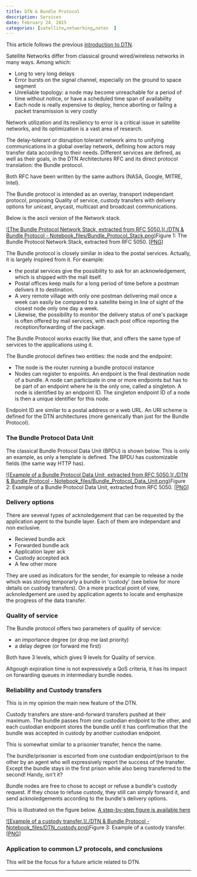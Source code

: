 ```yaml
---
title: DTN & Bundle Protocol
description: Services
date: February 24, 2015
categories: [satellite,networking,notes  ]
---
```





This article follows the previous [introduction to DTN](https://web.archive.org/web/20180903234701/http://couble.ovh/Delay-Tolerant-Network.html).

Satellite Networks differ from classical ground wired/wireless networks in many ways. Among which:

* Long to very long delays
* Error bursts on the signal channel, especially on the ground to space segment
* Unreliable topology: a node may become unreachable for a period of time without notice, or have a scheduled time span of availability
* Each node is really expensive to deploy, hence aborting or failing a packet transmission is very costly


Network utilization and its resiliency to error is a critical issue in satellite networks, and its optimization is a vast area of research.
  

The delay-tolerant or disruption tolerant network aims to unifying communications in a global overlay network, defining how actors may transfer data according to their needs.
Different services are defined, as well as their goals, in the DTN Architectures RFC and its direct protocol translation: the Bundle protocol.
  

Both RFC have been written by the same authors (NASA, Google, MITRE, Intel).

The Bundle protocol is intended as an overlay, transport independant protocol, proposing Quality of service, custody transfers with delivery options for unicast, anycast, multicast and broadcast communications.
  
Below is the ascii version of the Network stack.

[![The Bundle Protocol Network Stack, extracted from RFC 5050.](./DTN & Bundle Protocol - Notebook_files/Bundle_Protocol_Stack.png)](https://web.archive.org/web/20180903234701/http://couble.ovh/figures/Bundle_Protocol_Stack.png)Figure 1: The Bundle Protocol Network Stack, extracted from RFC 5050. [[PNG](https://web.archive.org/web/20180903234701/http://couble.ovh/figures/Bundle_Protocol_Stack.png)]

The Bundle protocol is closely similar in idea to the postal services. Actually, it is largely inspired from it.
For example:

* the postal services give the possibility to ask for an acknowledgement, which is shipped with the mail itself.
* Postal offices keep mails for a long period of time before a postman delivers it to destination.
* A very remote village with only one postman delivering mail once a week can easily be compared to a satellite being in line of sight of the closest node only one day a week.
* Likewise, the possibility to monitor the delivery status of one's package is often offered by mail services, with each post office reporting the reception/forwarding of the package.

The Bundle Protocol works exactly like that, and offers the same type of services to the applications using it.


The Bundle protocol defines two entities: the node and the endpoint:

* The node is the router running a bundle protocol instance
* Nodes can register to enpoints. An endpoint is the final destination node of a bundle.
 A node can participate in one or more endpoints but has to be part of an endpoint where he is the only one, called a singleton.
 A node is identified by an endpoint ID. The singleton endpoint ID of a node is then a unique identifier for this node.

Endpoint ID are similar to a postal address or a web URL. An URI scheme is defined for the DTN architectures (more generically than just for the Bundle Protocol).


### The Bundle Protocol Data Unit

The classical Bundle Protocol Data Unit (BPDU) is shown below.
This is only an example, as only a template is defined. The BPDU has customizable fields (the same way HTTP has).

[![Example of a Bundle Protocol Data Unit, extracted from RFC 5050.](./DTN & Bundle Protocol - Notebook_files/Bundle_Protocol_Data_Unit.png)](https://web.archive.org/web/20180903234701/http://couble.ovh/figures/Bundle_Protocol_Data_Unit.png)Figure 2: Example of a Bundle Protocol Data Unit, extracted from RFC 5050. [[PNG](https://web.archive.org/web/20180903234701/http://couble.ovh/figures/Bundle_Protocol_Data_Unit.png)]
### Delivery options

There are seveval types of acknoledgement that can be requested by the application agent to the bundle layer.
Each of them are independant and non exclusive.

* Recieved bundle ack
* Forwarded bundle ack
* Application layer ack
* Custody accepted ack
* A few other more

They are used as indicators for the sender, for example to release a node which was storing temporarly a bundle in 'custody' (see below for more details on custody transfers).
On a more practical point of view, acknoledgement are used by application agents to locate and emphasize the progress of the data transfer.

### Quality of service

The Bundle protocol offers two parameters of quality of service:

* an importance degree (or drop me last priority)
* a delay degree (or forward me first)

Both have 3 levels, which gives 9 levels for Quality of service.
  

Altgough expiration time is not expressively a QoS criteria, it has its impact on forwarding queues in intermediary bundle nodes.

### Reliability and Custody transfers

This is in my opinion the main new feature of the DTN.
  

Custody transfers are store-and-forward transfers pushed at their maximum. 
The bundle passes from one custodian endpoint to the other, and each custodian endpoint stores the bundle until it has confirmation that the bundle was accepted in custody by another custodian endpoint.

This is somewhat similar to a prisonier transfer, hence the name. 
  

The bundle/prisonier is escorted from one custodian endpoint/prison to the other by an agent who will expressively report the success of the transfer.
Except the bundle stays in the first prison while also being transferred to the second! Handy, isn't it?
  

Bundle nodes are free to chose to accept or refuse a bundle's custody request. 
If they chose to refuse custody, they still can simply forward it, and send acknoledgements according to the bundle's delivery options. 
  

This is illustrated on the figure below. [A step-by-step figure is available here](https://web.archive.org/web/20180903234701/http://couble.ovh/figures/custody_transfer_6steps.png)

[![Example of a custody transfer.](./DTN & Bundle Protocol - Notebook_files/DTN_custody.png)](https://web.archive.org/web/20180903234701/http://couble.ovh/figures/DTN_custody.png)Figure 3: Example of a custody transfer. [[PNG](https://web.archive.org/web/20180903234701/http://couble.ovh/figures/DTN_custody.png)]
### Application to common L7 protocols, and conclusions

This will be the focus for a future article related to DTN.

---